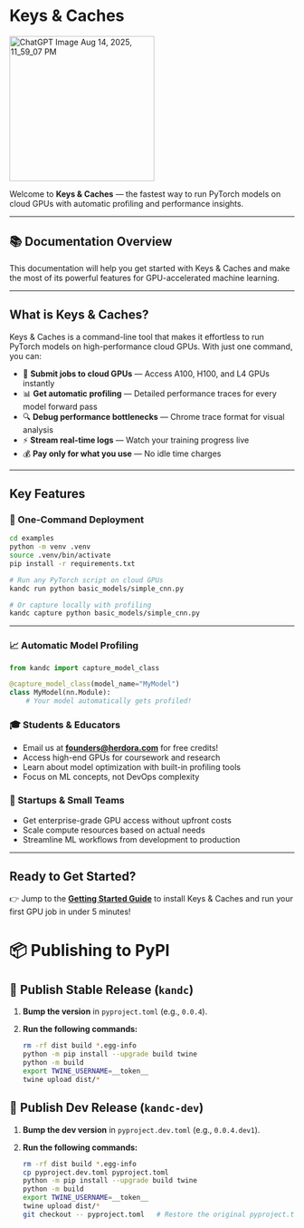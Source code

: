 # Keys & Caches

<img align="center" width="256" height="256" alt="ChatGPT Image Aug 14, 2025, 11_59_07 PM" src="https://github.com/user-attachments/assets/8d731ffe-570f-4d72-8fab-cb1ce93cb370" />

Welcome to **Keys & Caches** — the fastest way to run PyTorch models on cloud GPUs with automatic profiling and performance insights.

---

## 📚 Documentation Overview

This documentation will help you get started with Keys & Caches and make the most of its powerful features for GPU-accelerated machine learning.

---

## What is Keys & Caches?

Keys & Caches is a command-line tool that makes it effortless to run PyTorch models on high-performance cloud GPUs. With just one command, you can:

* 🚀 **Submit jobs to cloud GPUs** — Access A100, H100, and L4 GPUs instantly
* 📊 **Get automatic profiling** — Detailed performance traces for every model forward pass
* 🔍 **Debug performance bottlenecks** — Chrome trace format for visual analysis
* ⚡ **Stream real-time logs** — Watch your training progress live
* 💰 **Pay only for what you use** — No idle time charges

---

## Key Features

### 🎯 One-Command Deployment

```bash
cd examples
python -m venv .venv
source .venv/bin/activate
pip install -r requirements.txt

# Run any PyTorch script on cloud GPUs
kandc run python basic_models/simple_cnn.py

# Or capture locally with profiling
kandc capture python basic_models/simple_cnn.py
```

---

### 📈 Automatic Model Profiling

```python
from kandc import capture_model_class

@capture_model_class(model_name="MyModel")
class MyModel(nn.Module):
    # Your model automatically gets profiled!
```

### 🎓 Students & Educators

* Email us at **[founders@herdora.com](mailto:founders@herdora.com)** for free credits!
* Access high-end GPUs for coursework and research
* Learn about model optimization with built-in profiling tools
* Focus on ML concepts, not DevOps complexity

### 🚀 Startups & Small Teams

* Get enterprise-grade GPU access without upfront costs
* Scale compute resources based on actual needs
* Streamline ML workflows from development to production

---


## Ready to Get Started?

👉 Jump to the **[Getting Started Guide](https://www.keysandcaches.com/docs)** to install Keys & Caches and run your first GPU job in under 5 minutes!


# 📦 Publishing to PyPI

## 🚀 Publish Stable Release (`kandc`)

1. **Bump the version** in `pyproject.toml` (e.g., `0.0.4`).

2. **Run the following commands:**
   ```bash
   rm -rf dist build *.egg-info
   python -m pip install --upgrade build twine
   python -m build
   export TWINE_USERNAME=__token__
   twine upload dist/*
   ```

## 🧪 Publish Dev Release (`kandc-dev`)

1. **Bump the dev version** in `pyproject.dev.toml` (e.g., `0.0.4.dev1`).

2. **Run the following commands:**
   ```bash
   rm -rf dist build *.egg-info
   cp pyproject.dev.toml pyproject.toml
   python -m pip install --upgrade build twine
   python -m build
   export TWINE_USERNAME=__token__
   twine upload dist/*
   git checkout -- pyproject.toml   # Restore the original pyproject.toml after publishing (undo the cp above)
   ```
   ```
